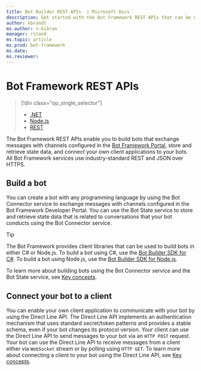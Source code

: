 ```yaml
---
title: Bot Builder REST APIs  | Microsoft Docs
description: Get started with the Bot Framework REST APIs that can be used to build bots and clients that connect to bots.
author: kbrandl
ms.author: v-kibran
manager: rstand
ms.topic: article
ms.prod: bot-framework
ms.date: 
ms.reviewer: 
---
```


# Bot Framework REST APIs
> [!div class="op_single_selector"]
> - [.NET](../dotnet/bot-builder-dotnet-overview.md)
> - [Node.js](../nodejs/bot-builder-nodejs-overview.md)
> - [REST](../rest-api/bot-framework-rest-overview.md)

The Bot Framework REST APIs enable you to build bots that exchange messages with channels configured in the <a href="https://dev.botframework.com/" target="_blank">Bot Framework Portal</a>, store and retrieve state data, and connect your own client applications to your bots. All Bot Framework services use industry-standard REST and JSON over HTTPS.

## Build a bot

You can create a bot with any programming language by using the Bot Connector service to exchange messages with channels configured in the Bot Framework Developer Portal. You can use the Bot State service to store and retrieve state data that is related to conversations that your bot conducts using the Bot Connector service. 

> [!TIP]
> The Bot Framework provides client libraries that can be used to build bots in either C# or Node.js. 
> To build a bot using C#, use the [Bot Builder SDK for C#](~/dotnet/bot-builder-dotnet-overview.md). 
> To build a bot using Node.js, use the [Bot Builder SDK for Node.js](~/nodejs/index.md). 

To learn more about building bots using the Bot Connector service and the Bot State service, see [Key concepts](~/rest-api/bot-framework-rest-connector-concepts.md).

## Connect your bot to a client

You can enable your own client application to communicate with your bot by using the Direct Line API. 
The Direct Line API implements an authentication mechanism that uses standard secret/token patterns and provides a stable schema, even if your bot changes its protocol version. Your client can use the Direct Line API to send messages to your bot via an `HTTP POST` request. Your bot can use the Direct Line API to receive messages from a client either via `WebSocket` stream or by polling using `HTTP GET`. To learn more about connecting a client to your bot using the Direct Line API, see [Key concepts](~/rest-api/bot-framework-rest-direct-line-concepts.md). 


